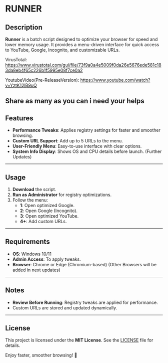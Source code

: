 # RUNNER  

## Description  
**Runner** is a batch script designed to optimize your browser for speed and lower memory usage. It provides a menu-driven interface for quick access to YouTube, Google, Incognito, and customizable URLs.


VirusTotal: https://www.virustotal.com/gui/file/73f9a0a4e5009f0da26e5676ede581c183da8eb4f65c226b1f5995e08f7ce0a2


YoutubeVideo(Pre-ReleaseVersion): https://www.youtube.com/watch?v=YztK12lB9uQ


Share as many as you can i need your helps
---

## Features  
- **Performance Tweaks**: Applies registry settings for faster and smoother browsing.  
- **Custom URL Support**: Add up to 5 URLs to the menu.  
- **User-Friendly Menu**: Easy-to-use interface with clear options.  
- **System Info Display**: Shows OS and CPU details before launch. (Further Updates)

---

## Usage  
1. **Download** the script.  
2. **Run as Administrator** for registry optimizations.  
3. Follow the menu:  
   - **1**: Open optimized Google.  
   - **2**: Open Google (Incognito).  
   - **3**: Open optimized YouTube.  
   - **4+**: Add custom URLs.  

---

## Requirements  
- **OS**: Windows 10/11  
- **Admin Access**: To apply tweaks.  
- **Browser**: Chrome or Edge (Chromium-based) (Other Browsers will be added in next updates)

---

## Notes  
- **Review Before Running**: Registry tweaks are applied for performance.
- Custom URLs are stored and updated dynamically.

---

## License  
This project is licensed under the **MIT License**. See the [LICENSE](LICENSE) file for details.

Enjoy faster, smoother browsing! 🚀
